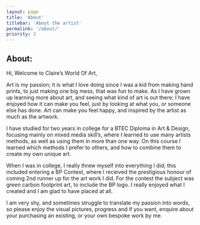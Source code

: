 ```yaml
---
layout: page
title: 'About'
titlebar: 'About the artist'
permalink: '/about/'
priority: 2
---
```

## About:
Hi, Welcome to Claire’s World Of Art,

Art is my passion; it is what I love doing since I was a kid from making hand prints, to just making one big mess, that was fun to make. As I have grown up learning more about art, and seeing what kind of art is out there; I have enjoyed how it can make you feel, just by looking at what you, or someone else has done. Art can make you feel happy, and inspired by the artist as much as the artwork.

I have studied for two years in college for a BTEC Diploma in Art & Design, focusing mainly on mixed media skill’s, where I learned to use many artists methods, as well as using them in more than one way. On this course I learned which methods I prefer to others, and how to combine them to create my own unique art.

When I was in college, I really threw myself into everything I did; this included entering a BP Contest, where I received the prestigious honour of coming 2nd runner up for the art work I did. For the contest the subject was green carbon footprint art, to include the BP logo. I really enjoyed what I created and I am glad to have placed at all.

I am very shy, and sometimes struggle to translate my passion into words, so please enjoy the visual pictures, progress and if you want, enquire about your purchasing an existing, or your own bespoke work by me.
